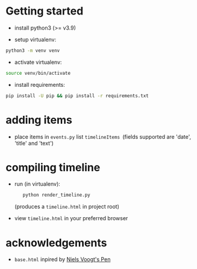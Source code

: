 # Getting started

* install python3 (>=  v3.9)

* setup virtualenv: 
```bash
python3 -m venv venv
```

* activate virtualenv: 
```bash
source venv/bin/activate
```

* install requirements: 
```bash
pip install -U pip && pip install -r requirements.txt
```

# adding items

* place items in `events.py` list `timelineItems `(fields supported are 'date', 'title' and 'text')

# compiling timeline

* run (in virtualenv):
  ```bash
     python render_timeline.py
  ```
  (produces a `timeline.html` in project root)

* view `timeline.html` in your preferred browser

# acknowledgements

* `base.html` inpired by [Niels Voogt's Pen](https://codepen.io/NielsVoogt/pen/MbMMxv/)
